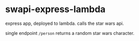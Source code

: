 # swapi-express-lambda
express app, deployed to lambda. calls the star wars api.

single endpoint `/person` returns a random star wars character.
